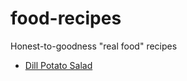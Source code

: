 food-recipes
============

Honest-to-goodness "real food" recipes

* [Dill Potato Salad](sides/DillPotatoSalad.md)
